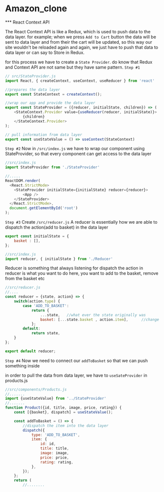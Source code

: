 # Amazon_clone
*** React Context API

The React Context API is like a Redux, which is used to push data to the data layer.
for example; when we press `Add to Cart` button the data will be sent to data layer and from their the cart will be updated, so this way our site wouldn't be reloaded again and again, we just have to push that data to data layer or can say to Store in Redux.

for this process we have to create a `State Provider`.
do know that Redux and Context API are not same but they have same pattern.
`Step #1`
```js
// src/StateProvider.js
import React, { createContext, useContext, useReducer } from 'react'

//prepares the data layer
export const StateContext = createContext();

//wrap our app and provide the data layer
export const StateProvider = ({reducer, initialState, children}) => (
    <StateContext.Provider value={useReducer(reducer, initialState)}>
        {children}
    </StateContext.Provider>
);

// pull information from data layer
export const useStateValue = () => useContext(StateContext)
```

`Step #2`
Now in `/src/index.js` we have to wrap our component using StateProvider, so that every component can get access to the data layer

```js
//src/index.js
import StateProvider from './StateProvider'

//.....
ReactDOM.render(
  <React.StrictMode>
    <StateProvider initialState={initialState} reducer={reducer}>
        <App />
    </StateProvider>
  </React.StrictMode>,
  document.getElementById('root')
);
```

`Step #3`
Create `/src/reducer.js`
A reducer is essentially how we are able to dispatch the action(add to basket) in the data layer
```js
export const initialState = {
    basket : [],
};
```

```js
//src/index.js
import reducer, { initialState } from './Reducer'
```
Reducer is something that always listening for dispatch
the action in reducer is what you want to do here, you want to add to the basket, remove from the basket etc
```js
//src/reducer.js
//....
const reducer = {state, action} => {
    switch(action.type) {
        case 'ADD_TO_BASKET':
            return {
                ...state,   //what ever the state originally was
                basket: [...state.basket , action.item],      //change the basket
            };
        default:
            return state,
    }
};

export default reducer;
```

`Step #4`
Now we need to connect our `addToBasket` so that we can push something inside

in order to pull the data from data layer, we have to `useSateProvider` in products.js

```js
//src/components/Products.js
//.......
import {useStateValue} from '../StateProvider'
//.......
function Product({id, title, image, price, rating}) {
    const [{basket}, dispatch] = useStateValue();

    const addToBasket = () => {
        //dispatch the item into the data layer
        dispatch({
            type: 'ADD_TO_BASKET',
            item: {
                id: id,
                title: title,
                image: image,
                price: price,
                rating: rating,
            },
        });
    };
    return (
        //........
```


